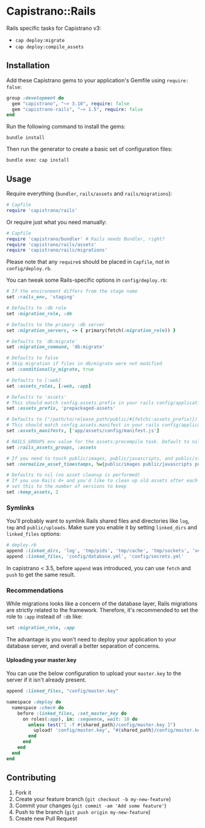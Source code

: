 # Capistrano::Rails

Rails specific tasks for Capistrano v3:

  - `cap deploy:migrate`
  - `cap deploy:compile_assets`

## Installation

Add these Capistrano gems to your application's Gemfile using `require: false`:

```ruby
group :development do
  gem "capistrano", "~> 3.10", require: false
  gem "capistrano-rails", "~> 1.5", require: false
end
```

Run the following command to install the gems:

```
bundle install
```

Then run the generator to create a basic set of configuration files:

```
bundle exec cap install
```

## Usage

Require everything (`bundler`, `rails/assets` and `rails/migrations`):

```ruby
# Capfile
require 'capistrano/rails'
```

Or require just what you need manually:

```ruby
# Capfile
require 'capistrano/bundler' # Rails needs Bundler, right?
require 'capistrano/rails/assets'
require 'capistrano/rails/migrations'
```

Please note that any `require`s should be placed in `Capfile`, not in `config/deploy.rb`.

You can tweak some Rails-specific options in `config/deploy.rb`:

```ruby
# If the environment differs from the stage name
set :rails_env, 'staging'

# Defaults to :db role
set :migration_role, :db

# Defaults to the primary :db server
set :migration_servers, -> { primary(fetch(:migration_role)) }

# Defaults to `db:migrate`
set :migration_command, 'db:migrate'

# Defaults to false
# Skip migration if files in db/migrate were not modified
set :conditionally_migrate, true

# Defaults to [:web]
set :assets_roles, [:web, :app]

# Defaults to 'assets'
# This should match config.assets.prefix in your rails config/application.rb
set :assets_prefix, 'prepackaged-assets'

# Defaults to ["/path/to/release_path/public/#{fetch(:assets_prefix)}/.sprockets-manifest*", "/path/to/release_path/public/#{fetch(:assets_prefix)}/manifest*.*"]
# This should match config.assets.manifest in your rails config/application.rb
set :assets_manifests, ['app/assets/config/manifest.js']

# RAILS_GROUPS env value for the assets:precompile task. Default to nil.
set :rails_assets_groups, :assets

# If you need to touch public/images, public/javascripts, and public/stylesheets on each deploy
set :normalize_asset_timestamps, %w{public/images public/javascripts public/stylesheets}

# Defaults to nil (no asset cleanup is performed)
# If you use Rails 4+ and you'd like to clean up old assets after each deploy,
# set this to the number of versions to keep
set :keep_assets, 2
```

### Symlinks

You'll probably want to symlink Rails shared files and directories like `log`, `tmp` and `public/uploads`.
Make sure you enable it by setting `linked_dirs` and `linked_files` options:

```ruby
# deploy.rb
append :linked_dirs, 'log', 'tmp/pids', 'tmp/cache', 'tmp/sockets', 'vendor/bundle', '.bundle', 'public/system', 'public/uploads'
append :linked_files, 'config/database.yml', 'config/secrets.yml'
```

In capistrano < 3.5, before `append` was introduced, you can use `fetch` and `push` to get the same result.

### Recommendations

While migrations looks like a concern of the database layer, Rails migrations
are strictly related to the framework. Therefore, it's recommended to set the
role to `:app` instead of `:db` like:

```ruby
set :migration_role, :app
```

The advantage is you won't need to deploy your application to your database
server, and overall a better separation of concerns.

#### Uploading your master.key

You can use the below configuration to upload your `master.key` to the server if it isn't already present.

```ruby
append :linked_files, "config/master.key"

namespace :deploy do
  namespace :check do
    before :linked_files, :set_master_key do
      on roles(:app), in: :sequence, wait: 10 do
        unless test("[ -f #{shared_path}/config/master.key ]")
          upload! 'config/master.key', "#{shared_path}/config/master.key"
        end
      end
    end
  end
end
```

## Contributing

1. Fork it
2. Create your feature branch (`git checkout -b my-new-feature`)
3. Commit your changes (`git commit -am 'Add some feature'`)
4. Push to the branch (`git push origin my-new-feature`)
5. Create new Pull Request
